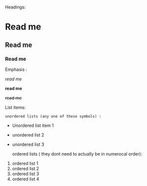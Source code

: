 Headings: 
 # Read me
## Read me
### Read me 


Emphasis :


*read me*

**read me**

~~read me~~





List items:

    unordered lists (any one of these symbols) :
*  Unordered list item 1 
+ unordered list 2
- unordered list 3

    ordered lists ( they dont need to actually be in numerocal order):
1. ordered list 1
2. ordered list 2
1. ordered list 3
1. ordered list 4


